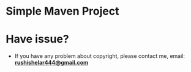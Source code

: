 # Simple Maven Project
# Have issue?
- If you have any problem about copyright, please contact me, email: **rushishelar444@gmail.com**
